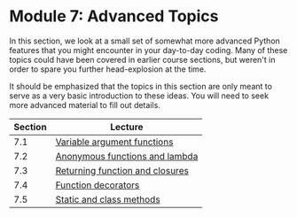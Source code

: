 # Module 7: Advanced Topics

In this section, we look at a small set of somewhat more advanced
Python features that you might encounter in your day-to-day coding.
Many of these topics could have been covered in earlier course
sections, but weren't in order to spare you further head-explosion at
the time.

It should be emphasized that the topics in this section are only meant
to serve as a very basic introduction to these ideas.  You will need
to seek more advanced material to fill out details.

| Section | Lecture |
|-----|-----|
| 7.1 | [Variable argument functions](01_Variable_arguments.md) |
| 7.2 | [Anonymous functions and lambda](02_Anonymous_function.md) |
| 7.3 | [Returning function and closures](03_Returning_functions.md) |
| 7.4 | [Function decorators](04_Function_decorators.md) |
| 7.5 | [Static and class methods](05_Decorated_methods.md) |
